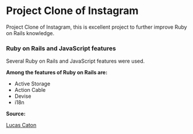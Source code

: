# Project Clone of Instagram

Project Clone of Instagram, this is excellent project to further improve Ruby on Rails knowledge.

### Ruby on Rails and JavaScript features

Several Ruby on Rails and JavaScript features were used.

**Among the features of Ruby on Rails are:**

- Active Storage
- Action Cable
- Devise
- i18n

**Source:**

[Lucas Caton](https://github.com/lucascaton)
